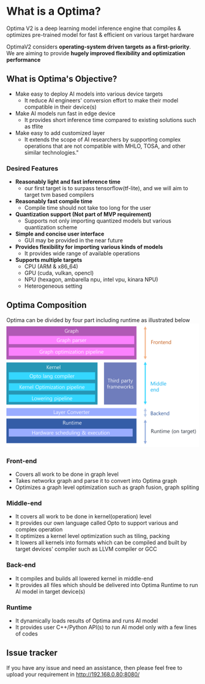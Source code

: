 # What is a Optima?
Optima V2 is a deep learning model inference engine that compiles & optimizes pre-trained model for fast & efficient on various target hardware

OptimaV2 considers **operating-system driven targets as a first-priority**. We are aiming to provide **hugely improved flexibility and optimization performance**

## What is Optima's Objective?

- Make easy to deploy AI models into various device targets
    - It reduce AI engineers' conversion effort to make their model compatible in their device(s)
- Make AI models run fast in edge device
    - It provides short inference time compared to existing solutions such as tflite
- Make easy to add customized layer
    - It extends the scope of AI researchers by supporting complex operations that are not compatible with MHLO, TOSA, and other similar technologies."

### Desired Features
- **Reasonably light and fast inference time**
    - our first target is to surpass tensorflow(tf-lite), and we will aim to target tvm based compilers
- **Reasonably fast compile time**
    - Compile time should not take too long for the user
- **Quantization support (Not part of  MVP requirement)**
    - Supports not only importing quantized models but various quantization scheme
- **Simple and concise user interface**
    - GUI may be provided in the near future
- **Provides flexibility for importing various kinds of models**
    - It provides wide range of available operations
- **Supports multiple targets**
    - CPU (ARM & x86_64)
    - GPU (cuda, vulkan, opencl)
    - NPU (hexagon, ambarella npu, intel vpu, kinara NPU)
    - Heterogeneous setting

## Optima Composition
Optima can be divided by four part including runtime as illustrated below
![Visualized Graph](../img/optima_arch.png)

### Front-end
- Covers all work to be done in graph level
- Takes networkx graph and parse it to convert into Optima graph
- Optimizes a graph level optimization such as graph fusion, graph spliting

### Middle-end
- It covers all work to be done in kernel(operation) level
- It provides our own language called Opto to support various and complex operation
- It optimizes a kernel level optimization such as tiling, packing
- It lowers all kernels into formats which can be compiled and built by target devices' compiler such as LLVM compiler or GCC

### Back-end
- It compiles and builds all lowered kernel in middle-end
- It provides all files which should be delivered into Optima Runtime to run AI model in target device(s)

### Runtime
- It dynamically loads results of Optima and runs AI model
- It provides user C++/Python API(s) to run AI model only with a few lines of codes

## Issue tracker
If you have any issue and need an assistance, then please feel free to upload your requirement in http://192.168.0.80:8080/

